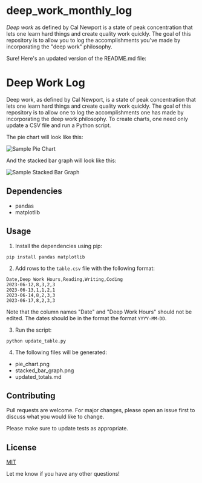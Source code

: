 # deep_work_monthly_log
 *Deep work* as defined by Cal Newport is a state of peak concentration that lets one learn hard things and create quality work quickly. The goal of this repository is to allow you to log the accomplishments you've made by incorporating the "deep work" philosophy. 

Sure! Here's an updated version of the README.md file:

# Deep Work Log

Deep work, as defined by Cal Newport, is a state of peak concentration that lets one learn hard things and create quality work quickly. The goal of this repository is to allow one to log the accomplishments one has made by incorporating the deep work philosophy. To create charts, one need only update a CSV file and run a Python script.

The pie chart will look like this:

![Sample Pie Chart](URL_OF_PIE_CHART_IMAGE)

And the stacked bar graph will look like this:

![Sample Stacked Bar Graph](URL_OF_STACKED_BAR_GRAPH_IMAGE)

## Dependencies

- pandas
- matplotlib

## Usage

1. Install the dependencies using pip:

```
pip install pandas matplotlib
```

2. Add rows to the `table.csv` file with the following format:

```
Date,Deep Work Hours,Reading,Writing,Coding
2023-06-12,8,3,2,3
2023-06-13,1,1,2,1
2023-06-14,8,2,3,3
2023-06-17,8,2,3,3
```

Note that the column names "Date" and "Deep Work Hours" should not be edited. The dates should be in the format the format `YYYY-MM-DD`.

3. Run the script:

```
python update_table.py
```

4. The following files will be generated:

- pie_chart.png
- stacked_bar_graph.png
- updated_totals.md

## Contributing

Pull requests are welcome. For major changes, please open an issue first to discuss what you would like to change.

Please make sure to update tests as appropriate.

## License

[MIT](https://choosealicense.com/licenses/mit/)

Let me know if you have any other questions!












